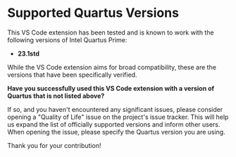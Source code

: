 # Supported Quartus Versions

This VS Code extension has been tested and is known to work with the following versions of Intel Quartus Prime:

* **23.1std**

While the VS Code extension aims for broad compatibility, these are the versions that have been specifically verified.

**Have you successfully used this VS Code extension with a version of Quartus that is not listed above?**

If so, and you haven't encountered any significant issues, please consider opening a "Quality of Life" issue on the project's issue tracker. This will help us expand the list of officially supported versions and inform other users. When opening the issue, please specify the Quartus version you are using.

Thank you for your contribution!